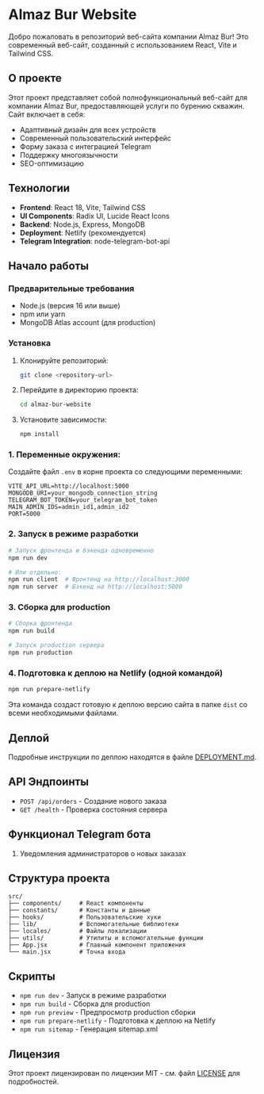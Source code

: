 # Almaz Bur Website

Добро пожаловать в репозиторий веб-сайта компании Almaz Bur! Это современный веб-сайт, созданный с использованием React, Vite и Tailwind CSS.

## О проекте

Этот проект представляет собой полнофункциональный веб-сайт для компании Almaz Bur, предоставляющей услуги по бурению скважин. Сайт включает в себя:

- Адаптивный дизайн для всех устройств
- Современный пользовательский интерфейс
- Форму заказа с интеграцией Telegram
- Поддержку многоязычности
- SEO-оптимизацию

## Технологии

- **Frontend**: React 18, Vite, Tailwind CSS
- **UI Components**: Radix UI, Lucide React Icons
- **Backend**: Node.js, Express, MongoDB
- **Deployment**: Netlify (рекомендуется)
- **Telegram Integration**: node-telegram-bot-api

## Начало работы

### Предварительные требования

- Node.js (версия 16 или выше)
- npm или yarn
- MongoDB Atlas account (для production)

### Установка

1. Клонируйте репозиторий:

   ```bash
   git clone <repository-url>
   ```

2. Перейдите в директорию проекта:

   ```bash
   cd almaz-bur-website
   ```

3. Установите зависимости:
   ```bash
   npm install
   ```

### 1. Переменные окружения:

Создайте файл `.env` в корне проекта со следующими переменными:

```
VITE_API_URL=http://localhost:5000
MONGODB_URI=your_mongodb_connection_string
TELEGRAM_BOT_TOKEN=your_telegram_bot_token
MAIN_ADMIN_IDS=admin_id1,admin_id2
PORT=5000
```

### 2. Запуск в режиме разработки

```bash
# Запуск фронтенда и бэкенда одновременно
npm run dev

# Или отдельно:
npm run client  # Фронтенд на http://localhost:3000
npm run server  # Бэкенд на http://localhost:5000
```

### 3. Сборка для production

```bash
# Сборка фронтенда
npm run build

# Запуск production сервера
npm run production
```

### 4. Подготовка к деплою на Netlify (одной командой)

```bash
npm run prepare-netlify
```

Эта команда создаст готовую к деплою версию сайта в папке `dist` со всеми необходимыми файлами.

## Деплой

Подробные инструкции по деплою находятся в файле [DEPLOYMENT.md](DEPLOYMENT.md).

## API Эндпоинты

- `POST /api/orders` - Создание нового заказа
- `GET /health` - Проверка состояния сервера

## Функционал Telegram бота

1. Уведомления администраторов о новых заказах

## Структура проекта

```
src/
├── components/     # React компоненты
├── constants/      # Константы и данные
├── hooks/          # Пользовательские хуки
├── lib/            # Вспомогательные библиотеки
├── locales/        # Файлы локализации
├── utils/          # Утилиты и вспомогательные функции
├── App.jsx         # Главный компонент приложения
└── main.jsx        # Точка входа
```

## Скрипты

- `npm run dev` - Запуск в режиме разработки
- `npm run build` - Сборка для production
- `npm run preview` - Предпросмотр production сборки
- `npm run prepare-netlify` - Подготовка к деплою на Netlify
- `npm run sitemap` - Генерация sitemap.xml

## Лицензия

Этот проект лицензирован по лицензии MIT - см. файл [LICENSE](LICENSE) для подробностей.
